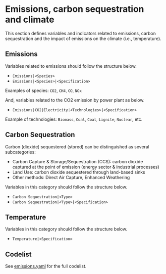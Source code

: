 # Emissions, carbon sequestration and climate

This section defines variables and indicators related to emissions,
carbon sequestration and the impact of emissions on the climate
(i.e., temperature).

## Emissions

Variables related to emissions should follow the structure below.

- `Emissions|<Species>`
- `Emissions|<Species>|<Specification>`

Examples of species: `CO2`, `CH4`, `CO`, `NOx`

And, variables related to the CO2 emission by power plant as below.

- `Emissions|CO2|Electricity|<Technologies>|<Specification>`

Example of technologies: `Biomass`, `Coal`, `Coal`, `Lignite`, `Nuclear`, etc.

## Carbon Sequestration

Carbon (dioxide) sequestered (stored) can be distinguished as several
subcategories:
 - Carbon Capture & Storage/Sequestration (CCS):
   carbon dioxide captured at the point of emission
   (energy sector & industrial processes)
 - Land Use: carbon dioxide sequestered through land-based sinks
 - Other methods: Direct Air Capture, Enhanced Weathering

Variables in this category should follow the structure below.

- `Carbon Sequestration|<Type>`
- `Carbon Sequestration|<Type>|<Specification>`

## Temperature

Variables in this category should follow the structure below.

- `Temperature|<Specification>`

## Codelist

See [emissions.yaml](emissions.yaml) for the full codelist.
